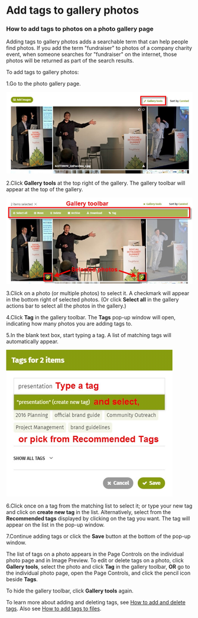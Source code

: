 # Add tags to gallery photos



### How to add tags to photos on a photo gallery page

Adding tags to gallery photos adds a searchable term that can help people find photos. If you add the term "fundraiser" to photos of a company charity event, when someone searches for "fundraiser" on the internet, those photos will be returned as part of the search results.   
  
To add tags to gallery photos:

1.Go to the photo gallery page.  
  


![](../../.gitbook/assets/1%20%2861%29.jpg)

2.Click **Gallery tools** at the top right of the gallery. The gallery toolbar will appear at the top of the gallery.

![](../../.gitbook/assets/2%20%2880%29.jpg)



3.Click on a photo \(or multiple photos\) to select it. A checkmark will appear in the bottom right of selected photos. \(Or click **Select all** in the gallery actions bar to select all the photos in the gallery.\)

4.Click **Tag** in the gallery toolbar. The **Tags** pop-up window will open, indicating how many photos you are adding tags to.

5.In the blank text box, start typing a tag. A list of matching tags will automatically appear.

![](../../.gitbook/assets/3%20%2836%29.jpg)



6.Click once on a tag from the matching list to select it; or type your new tag and click on **create new tag** in the list. Alternatively, select from the **Recommended tags** displayed by clicking on the tag you want. The tag will appear on the list in the pop-up window.

7.Continue adding tags or click the **Save** button at the bottom of the pop-up window.

The list of tags on a photo appears in the Page Controls on the individual photo page and in Image Preview. To edit or delete tags on a photo, click **Gallery tools**, select the photo and click **Tag** in the gallery toolbar, **OR** go to the individual photo page, open the Page Controls, and click the pencil icon beside **Tags**.  
  
To hide the gallery toolbar, click **Gallery tools** again.  
  
To learn more about adding and deleting tags, see [How to add and delete tags](add-and-delete-tags.md). Also see [How to add tags to files](add-tags-to-files.md).

